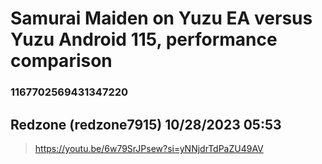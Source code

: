 # Samurai Maiden on Yuzu EA versus Yuzu Android 115, performance comparison
### 1167702569431347220
## Redzone (redzone7915) 10/28/2023 05:53 

> https://youtu.be/6w79SrJPsew?si=yNNjdrTdPaZU49AV

